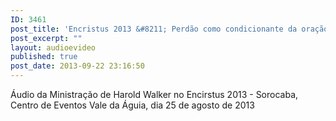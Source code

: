 ```yaml
---
ID: 3461
post_title: 'Encristus 2013 &#8211; Perdão como condicionante da oração'
post_excerpt: ""
layout: audioevideo
published: true
post_date: 2013-09-22 23:16:50
---
```

Áudio da Ministração de Harold Walker no Encirstus 2013 - Sorocaba, Centro de Eventos Vale da Águia, dia 25 de agosto de 2013